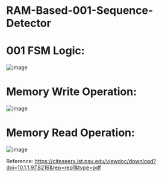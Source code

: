 # RAM-Based-001-Sequence-Detector

# 001 FSM Logic:
![image](https://user-images.githubusercontent.com/82434808/122651443-6feb0d00-d156-11eb-97f0-80d5dfed46d6.png)


# Memory Write Operation:

![image](https://user-images.githubusercontent.com/82434808/122651338-c6a41700-d155-11eb-849a-4b54d19bbb1a.png)

# Memory Read Operation:
![image](https://user-images.githubusercontent.com/82434808/122651347-d6236000-d155-11eb-8cca-b2d982e9743b.png)


Reference:
https://citeseerx.ist.psu.edu/viewdoc/download?doi=10.1.1.97.8216&rep=rep1&type=pdf




